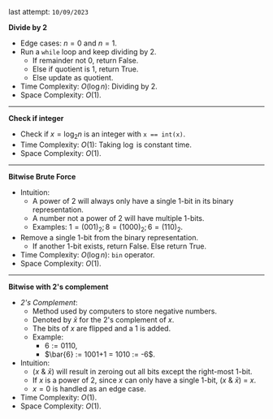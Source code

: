 last attempt: `10/09/2023`

**Divide by 2**
- Edge cases: $n=0$ and $n=1$. 
- Run a `while` loop and keep dividing by 2. 
  - If remainder not 0, return False. 
  - Else if quotient is 1, return True. 
  - Else update as quotient. 
- Time Complexity: $O(\log n)$: Dividing by 2. 
- Space Complexity: $O(1)$. 

---

**Check if integer**
- Check if $x = \log_2 n$ is an integer with `x == int(x)`. 
- Time Complexity: $O(1)$: Taking $\log$ is constant time. 
- Space Complexity: $O(1)$. 

---

**Bitwise Brute Force**
- Intuition: 
  - A power of 2 will always only have a single 1-bit in its binary representation. 
  - A number not a power of 2 will have multiple 1-bits. 
  - Examples: $1 = (001)_2; 8 = (1000)_2; 6 = (110)_2$. 
- Remove a single 1-bit from the binary representation. 
  - If another 1-bit exists, return False. Else return True. 
- Time Complexity: $O(\log n)$: `bin` operator. 
- Space Complexity: $O(1)$.  

---

**Bitwise with 2's complement**
- *2's Complement*: 
  - Method used by computers to store negative numbers. 
  - Denoted by $\bar{x}$ for the 2's complement of $x$. 
  - The bits of $x$ are flipped and a 1 is added. 
  - Example: 
    - $6 := 0110$, 
    - $\bar{6} := 1001+1 = 1010 := -6$. 
- Intuition: 
  - ($x$ & $\bar{x}$) will result in zeroing out all bits except the right-most 1-bit. 
  - If $x$ is a power of 2, since $x$ can only have a single 1-bit, ($x$ & $\bar{x}$) = $x$. 
  - $x=0$ is handled as an edge case. 
- Time Complexity: $O(1)$. 
- Space Complexity: $O(1)$. 